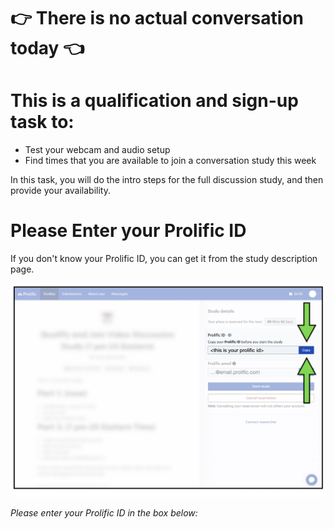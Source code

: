 # 👉 There is no actual conversation today 👈

# This is a qualification and sign-up task to:

- Test your webcam and audio setup
- Find times that you are available to join a conversation study this week

In this task, you will do the intro steps for the full discussion study, and then provide your availability.

# Please Enter your Prolific ID

If you don't know your Prolific ID, you can get it from the study description page.

![Prolific ID Instructions](shared/id_instructions/Prolific_ID.jpg)

_Please enter your Prolific ID in the box below:_
